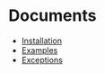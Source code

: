 # Documents

- [Installation](installation.md)
- [Examples](examples.md)
- [Exceptions](exceptions.md)
